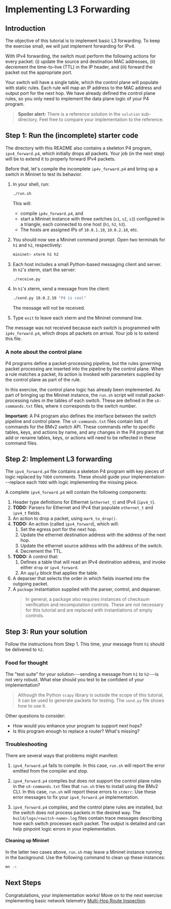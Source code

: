 # Implementing L3 Forwarding

## Introduction

The objective of this tutorial is to implement basic L3 forwarding. To
keep the exercise small, we will just implement forwarding for IPv4.

With IPv4 forwarding, the switch must perform the following actions
for every packet: (i) update the source and destination MAC addresses,
(ii) decrement the time-to-live (TTL) in the IP header, and (iii)
forward the packet out the appropriate port.

Your switch will have a single table, which the control plane will
populate with static rules. Each rule will map an IP address to the
MAC address and output port for the next hop. We have already defined
the control plane rules, so you only need to implement the data plane
logic of your P4 program.

> **Spoiler alert:** There is a reference solution in the `solution`
> sub-directory. Feel free to compare your implementation to the reference.


## Step 1: Run the (incomplete) starter code

The directory with this README also contains a skeleton P4 program,
`ipv4_forward.p4`, which initially drops all packets.  Your job (in the next
step) will be to extend it to properly forward IPv4 packets.

Before that, let's compile the incomplete `ip4v_forward.p4` and bring up a
switch in Mininet to test its behavior.

1. In your shell, run:
   ```bash
   ./run.sh
   ```
   This will:
   * compile `ip4v_forward.p4`, and
   * start a Mininet instance with three switches (`s1`, `s2`, `s3`) configured
     in a triangle, each connected to one host (`h1`, `h2`, `h3`).
   * The hosts are assigned IPs of `10.0.1.10`, `10.0.2.10`, etc.

2. You should now see a Mininet command prompt.  Open two terminals for `h1` and `h2`, respectively:
   ```bash
   mininet> xterm h1 h2
   ```
3. Each host includes a small Python-based messaging client and server.  In `h2`'s xterm, start the server:
   ```bash
   ./receive.py
   ```
4. In `h1`'s xterm, send a message from the client:
   ```bash
   ./send.py 10.0.2.10 "P4 is cool"
   ```
   The message will not be received.
5. Type `exit` to leave each xterm and the Mininet command line.

The message was not received because each switch is programmed with
`ip4v_forward.p4`, which drops all packets on arrival.  Your job is to extend
this file.

### A note about the control plane

P4 programs define a packet-processing pipeline, but the rules governing packet
processing are inserted into the pipeline by the control plane.  When a rule
matches a packet, its action is invoked with parameters supplied by the control
plane as part of the rule.

In this exercise, the control plane logic has already been implemented.  As
part of bringing up the Mininet instance, the `run.sh` script will install
packet-processing rules in the tables of each switch.  These are defined in the
`sX-commands.txt` files, where `X` corresponds to the switch number.

**Important:** A P4 program also defines the interface between the switch
pipeline and control plane.  The `sX-commands.txt` files contain lists of
commands for the BMv2 switch API. These commands refer to specific tables,
keys, and actions by name, and any changes in the P4 program that add or rename
tables, keys, or actions will need to be reflected in these command files.

## Step 2: Implement L3 forwarding

The `ipv4_forward.p4` file contains a skeleton P4 program with key pieces of
logic replaced by `TODO` comments.  These should guide your
implementation---replace each `TODO` with logic implementing the missing piece.

A complete `ipv4_forward.p4` will contain the following components:

1. Header type definitions for Ethernet (`ethernet_t`) and IPv4 (`ipv4_t`).
2. **TODO:** Parsers for Ethernet and IPv4 that populate `ethernet_t` and `ipv4_t` fields.
3. An action to drop a packet, using `mark_to_drop()`.
4. **TODO:** An action (called `ipv4_forward`), which will:
	1. Set the egress port for the next hop. 
	2. Update the ethernet destination address with the address of the next hop. 
	3. Update the ethernet source address with the address of the switch. 
	4. Decrement the TTL.
5. **TODO:** A control that:
    1. Defines a table that will read an IPv4 destination address, and
       invoke either `drop` or `ipv4_forward`.
    1. An `apply` block that applies the table.
7. A deparser that selects the order in which fields inserted into the outgoing
   packet.
8. A `package` instantiation supplied with the parser, control, and deparser.
    > In general, a package also requires instances of checksum verification
    > and recomputation controls.  These are not necessary for this tutorial
    > and are replaced with instantiations of empty controls.

## Step 3: Run your solution

Follow the instructions from Step 1.  This time, your message from `h1` should
be delivered to `h2`.

### Food for thought

The "test suite" for your solution---sending a message from `h1` to `h2`---is
not very robust.  What else should you test to be confident of your
implementation?

> Although the Python `scapy` library is outside the scope of this tutorial,
> it can be used to generate packets for testing.  The `send.py` file shows how
> to use it.

Other questions to consider:

 - How would you enhance your program to support next hops?
 - Is this program enough to replace a router?  What's missing?

### Troubleshooting

There are several ways that problems might manifest:

1. `ipv4_forward.p4` fails to compile.  In this case, `run.sh` will report the
error emitted from the compiler and stop.

2. `ipv4_forward.p4` compiles but does not support the control plane rules in
the `sX-commands.txt` files that `run.sh` tries to install using the BMv2 CLI.
In this case, `run.sh` will report these errors to `stderr`.  Use these error
messages to fix your `ipv4_forward.p4` implementation.

3. `ipv4_forward.p4` compiles, and the control plane rules are installed, but
the switch does not process packets in the desired way.  The
`build/logs/<switch-name>.log` files contain trace messages describing how each
switch processes each packet.  The output is detailed and can help pinpoint
logic errors in your implementation.

#### Cleaning up Mininet

In the latter two cases above, `run.sh` may leave a Mininet instance running in
the background.  Use the following command to clean up these instances:

```bash
mn -c
```

## Next Steps

Congratulations, your implementation works!  Move on to the next exercise:
implementing basic network telemetry [Multi-Hop Route Inspection](../mri).
